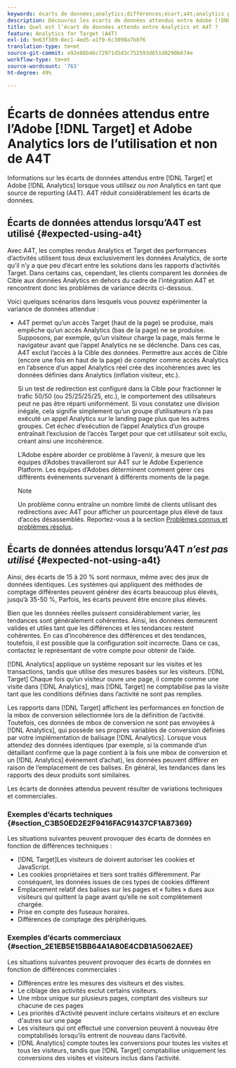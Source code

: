 ```yaml
---
keywords: écarts de données;analytics;différences;écart;a4t;analytics pour target;analytics en tant que source de reporting;incohérences;incohérence
description: Découvrez les écarts de données attendus entre Adobe [!DNL Target] and Analytics when not using Analytics for [!DNL Target] (A4T), ce qui élimine complètement la variance de données.
title: Quel est l’écart de données attendu entre Analytics et A4T ?
feature: Analytics for Target (A4T)
exl-id: 9e63f309-8ec1-4ed5-a1f9-6c3098a7b8f6
translation-type: tm+mt
source-git-commit: a92e88b46c72971d5d3c752593d651d8290b674e
workflow-type: tm+mt
source-wordcount: '763'
ht-degree: 49%

---
```


# Écarts de données attendus entre l’Adobe [!DNL Target] et Adobe Analytics lors de l’utilisation et non de A4T

Informations sur les écarts de données attendus entre [!DNL Target] et Adobe [!DNL Analytics] lorsque vous *utilisez* ou *non* Analytics en tant que source de reporting (A4T). A4T réduit considérablement les écarts de données.

## Écarts de données attendus lorsqu’A4T est utilisé {#expected-using-a4t}

Avec A4T, les comptes rendus Analytics et Target des performances d’activités utilisent tous deux exclusivement les données Analytics, de sorte qu’il n’y a que peu d’écart entre les solutions dans les rapports d’activités Target. Dans certains cas, cependant, les clients comparent les données de Cible aux données Analytics en dehors du cadre de l’intégration A4T et rencontrent donc les problèmes de variance décrits ci-dessous.

Voici quelques scénarios dans lesquels vous pouvez expérimenter la variance de données attendue :

* A4T permet qu’un accès Target (haut de la page) se produise, mais empêche qu’un accès Analytics (bas de la page) ne se produise. Supposons, par exemple, qu’un visiteur charge la page, mais ferme le navigateur avant que l’appel Analytics ne se déclenche. Dans ces cas, A4T exclut l’accès à la Cible des données. Permettre aux accès de Cible (encore une fois en haut de la page) de compter comme accès Analytics en l’absence d’un appel Analytics réel crée des incohérences avec les données définies dans Analytics (inflation visiteur, etc.).

   Si un test de redirection est configuré dans la Cible pour fractionner le trafic 50/50 (ou 25/25/25/25, etc.), le comportement des utilisateurs peut ne pas être réparti uniformément. Si vous constatez une division inégale, cela signifie simplement qu’un groupe d’utilisateurs n’a pas exécuté un appel Analytics sur le landing page plus que les autres groupes. Cet échec d’exécution de l’appel Analytics d’un groupe entraînait l’exclusion de l’accès Target pour que cet utilisateur soit exclu, créant ainsi une incohérence.

   L’Adobe espère aborder ce problème à l’avenir, à mesure que les équipes d’Adobes travailleront sur A4T sur le Adobe Experience Platform. Les équipes d’Adobes déterminent comment gérer ces différents événements survenant à différents moments de la page.

   >[!NOTE]
   >
   >Un problème connu entraîne un nombre limité de clients utilisant des redirections avec A4T pour afficher un pourcentage plus élevé de taux d’accès désassemblés. Reportez-vous à la section [Problèmes connus et problèmes résolus](/help/r-release-notes/known-issues-resolved-issues.md#redirect).

## Écarts de données attendus lorsqu’A4T *n’est pas utilisé* {#expected-not-using-a4t}

Ainsi, des écarts de 15 à 20 % sont normaux, même avec des jeux de données identiques. Les systèmes qui appliquent des méthodes de comptage différentes peuvent générer des écarts beaucoup plus élevés, jusqu’à 35-50 %, Parfois, les écarts peuvent être encore plus élevés.

Bien que les données réelles puissent considérablement varier, les tendances sont généralement cohérentes. Ainsi, les données demeurent valides et utiles tant que les différences et les tendances restent cohérentes. En cas d’incohérence des différences et des tendances, toutefois, il est possible que la configuration soit incorrecte. Dans ce cas, contactez le représentant de votre compte pour obtenir de l’aide.

[!DNL Analytics] applique un système reposant sur les visites et les transactions, tandis que utilise des mesures basées sur les visiteurs. [!DNL Target] Chaque fois qu’un visiteur ouvre une page, il compte comme une visite dans [!DNL Analytics], mais [!DNL Target] ne comptabilise pas la visite tant que les conditions définies dans l’activité ne sont pas remplies.

Les rapports dans [!DNL Target] affichent les performances en fonction de la mbox de conversion sélectionnée lors de la définition de l’activité. Toutefois, ces données de mbox de conversion ne sont pas envoyées à [!DNL Analytics], qui possède ses propres variables de conversion définies par votre implémentation de balisage [!DNL Analytics]. Lorsque vous attendez des données identiques (par exemple, si la commande d’un détaillant confirme que la page contient à la fois une mbox de conversion et un [!DNL Analytics] événement d’achat), les données peuvent différer en raison de l’emplacement de ces balises. En général, les tendances dans les rapports des deux produits sont similaires.

Les écarts de données attendus peuvent résulter de variations techniques et commerciales.

### Exemples d’écarts techniques  {#section_C3B50ED2E2F9416FAC91437CF1A87369}

Les situations suivantes peuvent provoquer des écarts de données en fonction de différences techniques :

* [!DNL Target]Les visiteurs de doivent autoriser les cookies et JavaScript.
* Les cookies propriétaires et tiers sont traités différemment. Par conséquent, les données issues de ces types de cookies diffèrent
* Emplacement relatif des balises sur les pages et « fuites » dues aux visiteurs qui quittent la page avant qu’elle ne soit complètement chargée.
* Prise en compte des fuseaux horaires.
* Différences de comptage des périphériques.

### Exemples d’écarts commerciaux  {#section_2E1EB5E15BB64A1A80E4CDB1A5062AEE}

Les situations suivantes peuvent provoquer des écarts de données en fonction de différences commerciales :

* Différences entre les mesures des visiteurs et des visites.
* Le ciblage des activités exclut certains visiteurs.
* Une mbox unique sur plusieurs pages, comptant des visiteurs sur chacune de ces pages
* Les priorités d&#39;Activité peuvent inclure certains visiteurs et en exclure d&#39;autres sur une page
* Les visiteurs qui ont effectué une conversion peuvent à nouveau être comptabilisés lorsqu’ils entrent de nouveau dans l’activité.
* [!DNL Analytics] compte toutes les conversions pour toutes les visites et tous les visiteurs, tandis que [!DNL Target] comptabilise uniquement les conversions des visites et visiteurs inclus dans l’activité.
